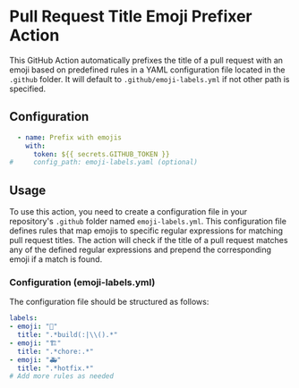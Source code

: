# Pull Request Title Emoji Prefixer Action

This GitHub Action automatically prefixes the title of a pull request with an emoji based on predefined rules in a YAML configuration file located in the `.github` folder. It will default to `.github/emoji-labels.yml` if not other path is specified.

## Configuration

```yaml 
  - name: Prefix with emojis
    with:
      token: ${{ secrets.GITHUB_TOKEN }}
#     config_path: emoji-labels.yaml (optional)
```

## Usage

To use this action, you need to create a configuration file in your repository's `.github` folder named `emoji-labels.yml`. This configuration file defines rules that map emojis to specific regular expressions for matching pull request titles. The action will check if the title of a pull request matches any of the defined regular expressions and prepend the corresponding emoji if a match is found.

### Configuration (emoji-labels.yml)

The configuration file should be structured as follows:

```yaml
labels:
- emoji: "🔨"
  title: ".*build(:|\\().*"
- emoji: "🏗️"
  title: ".*chore:.*"
- emoji: "🚑"
  title: ".*hotfix.*"
# Add more rules as needed
```